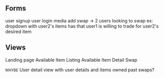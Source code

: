 Forms
---
user signup
user login
media add
swap -> 
2 users looking to swap ex: dropdown with user2's items has that user1 is willing to trade for user2's desired item

Views
---
Landing page
Available Item Listing
Available Item Detail
Swap

<small>MAYBE</small>
User detail view with user details and items owned
past swaps? 
